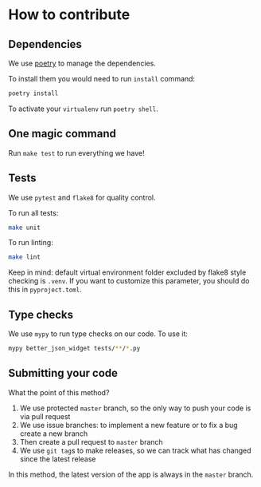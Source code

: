 # How to contribute


## Dependencies

We use [poetry](https://github.com/python-poetry/poetry) to manage the dependencies.

To install them you would need to run `install` command:

```bash
poetry install
```

To activate your `virtualenv` run `poetry shell`.


## One magic command

Run `make test` to run everything we have!


## Tests

We use `pytest` and `flake8` for quality control.

To run all tests:

```bash
make unit
```

To run linting:

```bash
make lint
```
Keep in mind: default virtual environment folder excluded by flake8 style checking is `.venv`.
If you want to customize this parameter, you should do this in `pyproject.toml`.


## Type checks

We use `mypy` to run type checks on our code.
To use it:

```bash
mypy better_json_widget tests/**/*.py
```


## Submitting your code

What the point of this method?

1. We use protected `master` branch,
   so the only way to push your code is via pull request
2. We use issue branches: to implement a new feature or to fix a bug
   create a new branch
3. Then create a pull request to `master` branch
4. We use `git tag`s to make releases, so we can track what has changed
   since the latest release

In this method, the latest version of the app is always in the `master` branch.
